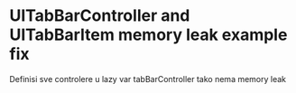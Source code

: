# UITabBarController and UITabBarItem memory leak example fix

Definisi sve controlere u lazy var tabBarController tako nema memory leak
